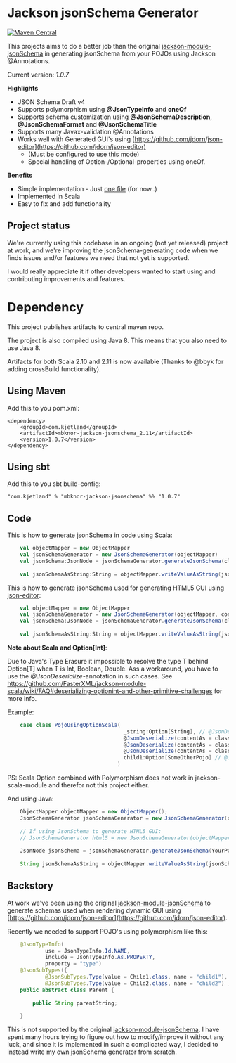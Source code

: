 Jackson jsonSchema Generator
===================================
[![Maven Central](https://maven-badges.herokuapp.com/maven-central/com.kjetland/mbknor-jackson-jsonschema_2.11/badge.svg)](http://search.maven.org/#search%7Cga%7C1%7Cmbknor-jackson-jsonSchema)

This projects aims to do a better job than the original [jackson-module-jsonSchema](https://github.com/FasterXML/jackson-module-jsonSchema)
in generating jsonSchema from your POJOs using Jackson @Annotations.

Current version: *1.0.7*

**Highlights**

* JSON Schema Draft v4
* Supports polymorphism using **@JsonTypeInfo** and **oneOf**
* Supports schema customization using **@JsonSchemaDescription**, **@JsonSchemaFormat** and **@JsonSchemaTitle**
* Supports many Javax-validation @Annotations
* Works well with Generated GUI's using [https://github.com/jdorn/json-editor](https://github.com/jdorn/json-editor)
  - (Must be configured to use this mode)
  - Special handling of Option-/Optional-properties using oneOf.

**Benefits**

* Simple implementation - Just [one file](https://github.com/mbknor/mbknor-jackson-jsonSchema/blob/master/src/main/scala/com/kjetland/jackson/jsonSchema/JsonSchemaGenerator.scala)  (for now..) 
* Implemented in Scala 
* Easy to fix and add functionality


Project status
---------------
We're currently using this codebase in an ongoing (not yet released) project at work,
and we're improving the jsonSchema-generating code when we finds issues and/or features we need that not yet is supported.

I would really appreciate it if other developers wanted to start using and contributing improvements and features. 

Dependency
===================

This project publishes artifacts to central maven repo.

The project is also compiled using Java 8. This means that you also need to use Java 8.

Artifacts for both Scala 2.10 and 2.11 is now available (Thanks to @bbyk for adding crossBuild functionality). 

Using Maven
-----------------
 
Add this to you pom.xml:

    <dependency>
        <groupId>com.kjetland</groupId>
        <artifactId>mbknor-jackson-jsonschema_2.11</artifactId>
        <version>1.0.7</version>
    </dependency>    

Using sbt
------------
 
Add this to you sbt build-config:

    "com.kjetland" % "mbknor-jackson-jsonschema" %% "1.0.7"


Code
-------------------------------

This is how to generate jsonSchema in code using Scala:

```scala
    val objectMapper = new ObjectMapper
    val jsonSchemaGenerator = new JsonSchemaGenerator(objectMapper)
    val jsonSchema:JsonNode = jsonSchemaGenerator.generateJsonSchema(classOf[YourPOJO])
    
    val jsonSchemaAsString:String = objectMapper.writeValueAsString(jsonSchema)
```

This is how to generate jsonSchema used for generating HTML5 GUI using [json-editor](https://github.com/jdorn/json-editor): 

```scala
    val objectMapper = new ObjectMapper
    val jsonSchemaGenerator = new JsonSchemaGenerator(objectMapper, config = JsonSchemaConfig.html5EnabledSchema)
    val jsonSchema:JsonNode = jsonSchemaGenerator.generateJsonSchema(classOf[YourPOJO])
    
    val jsonSchemaAsString:String = objectMapper.writeValueAsString(jsonSchema)
```


**Note about Scala and Option[Int]**:

Due to Java's Type Erasure it impossible to resolve the type T behind Option[T] when T is Int, Boolean, Double.
Ass a workaround, you have to use the *@JsonDeserialize*-annotation in such cases.
See https://github.com/FasterXML/jackson-module-scala/wiki/FAQ#deserializing-optionint-and-other-primitive-challenges for more info.

Example:
```scala
    case class PojoUsingOptionScala(
                                     _string:Option[String], // @JsonDeserialize not needed here
                                     @JsonDeserialize(contentAs = classOf[Int])     _integer:Option[Int],
                                     @JsonDeserialize(contentAs = classOf[Boolean]) _boolean:Option[Boolean],
                                     @JsonDeserialize(contentAs = classOf[Double])  _double:Option[Double],
                                     child1:Option[SomeOtherPojo] // @JsonDeserialize not needed here
                                   )
```

PS: Scala Option combined with Polymorphism does not work in jackson-scala-module and therefor not this project either.

And using Java:

```java
    ObjectMapper objectMapper = new ObjectMapper();
    JsonSchemaGenerator jsonSchemaGenerator = new JsonSchemaGenerator(objectMapper);
    
    // If using JsonSchema to generate HTML5 GUI:
    // JsonSchemaGenerator html5 = new JsonSchemaGenerator(objectMapper, JsonSchemaConfig.html5EnabledSchema() );
    
    JsonNode jsonSchema = jsonSchemaGenerator.generateJsonSchema(YourPOJO.class);
    
    String jsonSchemaAsString = objectMapper.writeValueAsString(jsonSchema);
```

Backstory
--------------


At work we've been using the original [jackson-module-jsonSchema](https://github.com/FasterXML/jackson-module-jsonSchema) 
to generate schemas used when rendering dynamic GUI using [https://github.com/jdorn/json-editor](https://github.com/jdorn/json-editor).

Recently we needed to support POJO's using polymorphism like this:

```java
    @JsonTypeInfo(
            use = JsonTypeInfo.Id.NAME,
            include = JsonTypeInfo.As.PROPERTY,
            property = "type")
    @JsonSubTypes({
            @JsonSubTypes.Type(value = Child1.class, name = "child1"),
            @JsonSubTypes.Type(value = Child2.class, name = "child2") })
    public abstract class Parent {
    
        public String parentString;
        
    }
```
    
This is not supported by the original [jackson-module-jsonSchema](https://github.com/FasterXML/jackson-module-jsonSchema).
I have spent many hours trying to figure out how to modify/improve it without any luck,
and since it is implemented in such a complicated way, I decided to instead write my own
jsonSchema generator from scratch.
